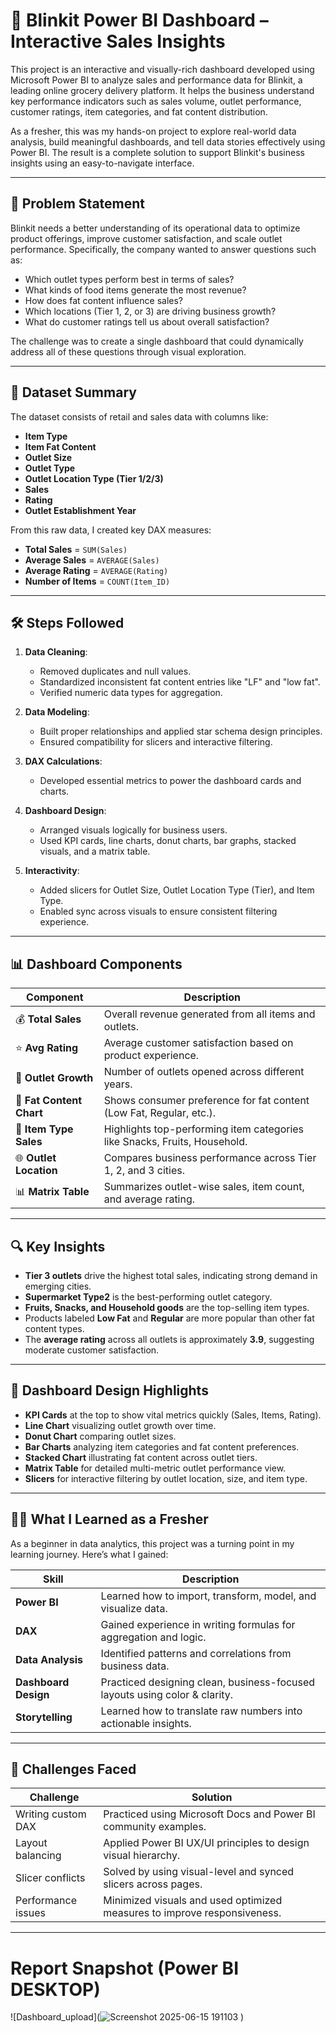 # 🛒 Blinkit Power BI Dashboard – Interactive Sales Insights

This project is an interactive and visually-rich dashboard developed using Microsoft Power BI to analyze sales and performance data for Blinkit, a leading online grocery delivery platform. It helps the business understand key performance indicators such as sales volume, outlet performance, customer ratings, item categories, and fat content distribution.

As a fresher, this was my hands-on project to explore real-world data analysis, build meaningful dashboards, and tell data stories effectively using Power BI. The result is a complete solution to support Blinkit's business insights using an easy-to-navigate interface.

---

## 📌 Problem Statement

Blinkit needs a better understanding of its operational data to optimize product offerings, improve customer satisfaction, and scale outlet performance. Specifically, the company wanted to answer questions such as:

- Which outlet types perform best in terms of sales?
- What kinds of food items generate the most revenue?
- How does fat content influence sales?
- Which locations (Tier 1, 2, or 3) are driving business growth?
- What do customer ratings tell us about overall satisfaction?

The challenge was to create a single dashboard that could dynamically address all of these questions through visual exploration.

---

## 🧪 Dataset Summary

The dataset consists of retail and sales data with columns like:
- **Item Type**
- **Item Fat Content**
- **Outlet Size**
- **Outlet Type**
- **Outlet Location Type (Tier 1/2/3)**
- **Sales**
- **Rating**
- **Outlet Establishment Year**

From this raw data, I created key DAX measures:
- **Total Sales** = `SUM(Sales)`
- **Average Sales** = `AVERAGE(Sales)`
- **Average Rating** = `AVERAGE(Rating)`
- **Number of Items** = `COUNT(Item_ID)`

---

## 🛠️ Steps Followed

1. **Data Cleaning**: 
   - Removed duplicates and null values.
   - Standardized inconsistent fat content entries like "LF" and "low fat".
   - Verified numeric data types for aggregation.

2. **Data Modeling**: 
   - Built proper relationships and applied star schema design principles.
   - Ensured compatibility for slicers and interactive filtering.

3. **DAX Calculations**:
   - Developed essential metrics to power the dashboard cards and charts.

4. **Dashboard Design**:
   - Arranged visuals logically for business users.
   - Used KPI cards, line charts, donut charts, bar graphs, stacked visuals, and a matrix table.

5. **Interactivity**:
   - Added slicers for Outlet Size, Outlet Location Type (Tier), and Item Type.
   - Enabled sync across visuals to ensure consistent filtering experience.

---

## 📊 Dashboard Components

| Component             | Description                                                                 |
|-----------------------|-----------------------------------------------------------------------------|
| 💰 **Total Sales**     | Overall revenue generated from all items and outlets.                       |
| ⭐ **Avg Rating**       | Average customer satisfaction based on product experience.                  |
| 🏬 **Outlet Growth**    | Number of outlets opened across different years.                            |
| 🧁 **Fat Content Chart**| Shows consumer preference for fat content (Low Fat, Regular, etc.).         |
| 🧺 **Item Type Sales**  | Highlights top-performing item categories like Snacks, Fruits, Household.   |
| 🌐 **Outlet Location**  | Compares business performance across Tier 1, 2, and 3 cities.               |
| 📊 **Matrix Table**     | Summarizes outlet-wise sales, item count, and average rating.               |

---

## 🔍 Key Insights

- **Tier 3 outlets** drive the highest total sales, indicating strong demand in emerging cities.
- **Supermarket Type2** is the best-performing outlet category.
- **Fruits, Snacks, and Household goods** are the top-selling item types.
- Products labeled **Low Fat** and **Regular** are more popular than other fat content types.
- The **average rating** across all outlets is approximately **3.9**, suggesting moderate customer satisfaction.

---

## 🔧 Dashboard Design Highlights

- **KPI Cards** at the top to show vital metrics quickly (Sales, Items, Rating).
- **Line Chart** visualizing outlet growth over time.
- **Donut Chart** comparing outlet sizes.
- **Bar Charts** analyzing item categories and fat content preferences.
- **Stacked Chart** illustrating fat content across outlet tiers.
- **Matrix Table** for detailed multi-metric outlet performance view.
- **Slicers** for interactive filtering by outlet location, size, and item type.

---

## 🧑‍🎓 What I Learned as a Fresher

As a beginner in data analytics, this project was a turning point in my learning journey. Here’s what I gained:

| Skill               | Description                                                                 |
|---------------------|-----------------------------------------------------------------------------|
| **Power BI**         | Learned how to import, transform, model, and visualize data.                |
| **DAX**              | Gained experience in writing formulas for aggregation and logic.            |
| **Data Analysis**    | Identified patterns and correlations from business data.                    |
| **Dashboard Design** | Practiced designing clean, business-focused layouts using color & clarity.  |
| **Storytelling**     | Learned how to translate raw numbers into actionable insights.              |

---

## 🧗 Challenges Faced

| Challenge              | Solution                                                                 |
|------------------------|--------------------------------------------------------------------------|
| Writing custom DAX     | Practiced using Microsoft Docs and Power BI community examples.          |
| Layout balancing       | Applied Power BI UX/UI principles to design visual hierarchy.            |
| Slicer conflicts       | Solved by using visual-level and synced slicers across pages.            |
| Performance issues     | Minimized visuals and used optimized measures to improve responsiveness. |

---

 # Report Snapshot (Power BI DESKTOP)

 
![Dashboard_upload](![Screenshot 2025-06-15 191103](https://github.com/user-attachments/assets/bae84c41-919b-4908-825d-294813585f00)
)

